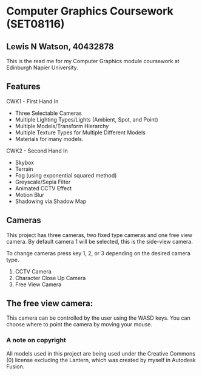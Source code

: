 # Computer Graphics Coursework (SET08116)
## Lewis N Watson, 40432878

This is the read me for my Computer Graphics module coursework at Edinburgh Napier University.

## Features

CWK1 - First Hand In
- Three Selectable Cameras
- Multiple Lighting Types/Lights (Ambient, Spot, and Point)
- Multiple Models/Transform Hierarchy
- Multiple Texture Types for Multiple Different Models
- Materials for many models.

CWK2 - Second Hand In
- Skybox
- Terrain
- Fog (using exponential squared method)
- Greyscale/Sepia Filter
- Animated CCTV Effect
- Motion Blur
- Shadowing via Shadow Map

## Cameras

This project has three cameras, two fixed type cameras and one free view camera.
By default camera 1 will be selected, this is the side-view camera.

To change cameras press key 1, 2, or 3 depending on the desired camera type.

1. CCTV Camera
2. Character Close Up Camera
3. Free View Camera


## The free view camera:
This camera can be controlled by the user using the WASD keys. You can choose where to point the camera by moving your mouse.

### A note on copyright

All models used in this project are being used under the Creative Commons (0) license excluding the Lantern, which was created by myself in Autodesk Fusion.
